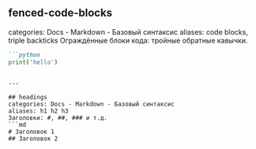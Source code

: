 ## fenced-code-blocks
categories: Docs - Markdown - Базовый синтаксис
aliases: code blocks, triple backticks
Ограждённые блоки кода: тройные обратные кавычки.
```md
```python
print('hello')
```
```

---

## headings
categories: Docs - Markdown - Базовый синтаксис
aliases: h1 h2 h3
Заголовки: #, ##, ### и т.д.
```md
# Заголовок 1
## Заголовок 2
```
